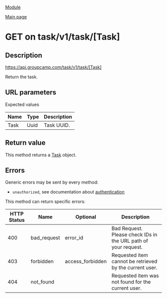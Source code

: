 
[Module](./README.md)

[Main page](../README.md)


# GET on task/v1/task/[Task]

## Description

https://api.groupcamp.com/task/v1/task/[Task]


Return the task.



## URL parameters

Expected values

Name   | Type    | Description
-------|---------|------------
Task | Uuid | Task UUID.









## Return value





  
  This method returns a [Task](../types/Task.md) object.
  





## Errors

Generic errors may be sent by every method:
* `unauthorized`, see documentation about [authentication](../../Auth.md)


This method can return specific errors:

HTTP Status | Name   | Optional          | Description
------------|--------|-------------------|------------
400 | bad_request | error_id | Bad Request. Please check IDs in the URL path of your request.
403 | forbidden | access_forbidden | Requested item cannot be retrieved by the current user.
404 | not_found |  | Requested item was not found for the current user.



